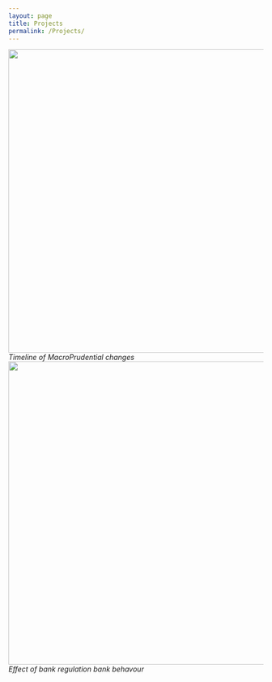 ```yaml
---
layout: page
title: Projects
permalink: /Projects/
---
```





<img align="left" width="600" height="600" src="{{ site.url }}{{ site.baseurl }}/docs/assets/timeline.jpg" class="img-responsive" />
 <br>
    <em>Timeline of MacroPrudential changes</em>




<img align="right" width="600" height="600" src="{{ site.url }}{{ site.baseurl }}/docs/assets/Picture1.png" class="img-responsive" />
 <br>
    <em>Effect of bank regulation bank behavour</em>




